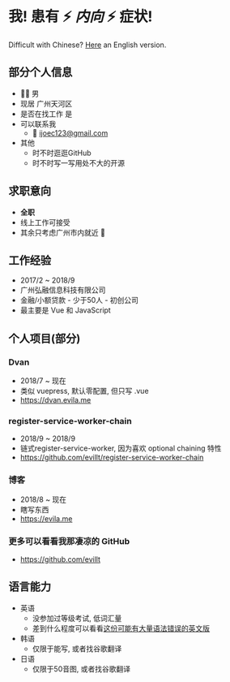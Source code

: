 # 我! 患有 ⚡️ _**内向**_ ⚡️ 症状!

Difficult with Chinese? [Here](en) an English version.

## 部分个人信息
- 👨‍💻‍ 男
- 现居 广州天河区
- 是否在找工作 是
- 可以联系我
  - 📨 <a href="mailto:ijoec123@gmail.com">ijoec123@gmail.com</a>
- 其他
  - 时不时逛逛GitHub
  - 时不时写一写用处不大的开源

## 求职意向
- **全职**
- 线上工作可接受
- 其余只考虑广州市内就近 👻

## 工作经验
- 2017/2 ~ 2018/9
- 广州弘融信息科技有限公司
- 金融/小额贷款 - 少于50人 - 初创公司
- 最主要是 Vue 和 JavaScript

## 个人项目(部分)

### Dvan
- 2018/7 ~ 现在
- 类似 vuepress, 默认零配置, 但只写 .vue
- <a href="https://dvan.evila.me" target="_blank">https://dvan.evila.me</a>

### register-service-worker-chain
- 2018/9 ~ 2018/9
- 链式register-service-worker, 因为喜欢 optional chaining 特性
- <a href="https://github.com/evillt/register-service-worker-chain" target="_blank">https://github.com/evillt/register-service-worker-chain</a>

### 博客
- 2018/8 ~ 现在
- 瞎写东西
- <a href="https://evila.me" target="_blank">https://evila.me</a>

### 更多可以看看我那凄凉的 GitHub
- <a href="https://github.com/evillt" target="_blank">https://github.com/evillt</a>

## 语言能力
- 英语
  - 没参加过等级考试, 低词汇量
  - 差到什么程度可以看看[这份可能有大量语法错误的英文版](en)
- 韩语
  - 仅限于能写, 或者找谷歌翻译
- 日语
  - 仅限于50音图, 或者找谷歌翻译